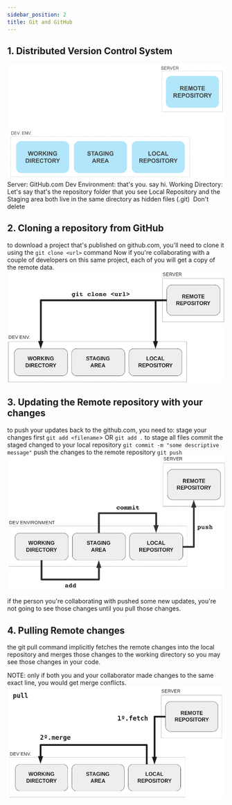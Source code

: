 ```yaml
---
sidebar_position: 2
title: Git and GitHub
---
```

## 1. Distributed Version Control System
![git setup](git.png)
Server: GitHub.com
Dev Environment: that's you. say hi.
Working Directory: Let's say that's the repository folder that you see
Local Repository and the Staging area both live in the same directory as hidden files (.git) 
Don't delete

## 2. Cloning a repository from GitHub
to download a project that's published on github.com, you'll need to clone it using the `git clone <url>` command
Now if you're collaborating with a couple of developers on this same project, each of you will get a copy of the remote data. 
![git clone](clone.png)

## 3. Updating the Remote repository with your changes 

to push your updates back to the github.com, you need to:
stage your changes first `git add <filename`> OR `git add .` to stage all files
commit the staged changed to your local repository `git commit -m "some descriptive message"`
push the changes to the remote repository `git push`
![git add commit and push](add-commit-push.png)

if the person you're collaborating with pushed some new updates, you're not going to see those changes until you pull those changes.

## 4. Pulling Remote changes

the git pull command implicitly fetches the remote changes into the local repository and merges those changes to the working directory so you may see those changes in your code.

NOTE: only if both you and your collaborator made changes to the same exact line, you would get merge conflicts.
![git pull](pull.png)